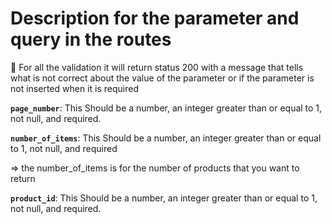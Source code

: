 # Description for the  parameter and query in the routes

<aside>
📢 For all the validation it will return status 200 with a message that tells what is not correct about the value of the parameter or if the parameter is not inserted when it is required

</aside>

**`page_number`**: This Should be a number, an integer greater than or equal to 1, not null, and required.

**`number_of_items`**: This Should be a number, an integer greater than or equal to 1, not null, and required

⇒ the number_of_items is for the number of products that you want to return 

**`product_id`**: This  Should be a number, an integer greater than or equal to 1, not null, and required.